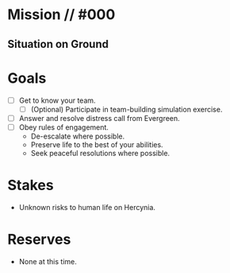 # Mission // #000
## Situation on Ground
# Goals
- [ ] Get to know your team.
  - [ ] (Optional) Participate in team-building simulation exercise.
- [ ] Answer and resolve distress call from Evergreen.
- [ ] Obey rules of engagement.
  - De-escalate where possible.
  - Preserve life to the best of your abilities.
  - Seek peaceful resolutions where possible.

# Stakes
- Unknown risks to human life on Hercynia.

# Reserves
- None at this time.